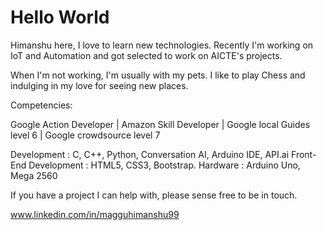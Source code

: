 # Hello World

Himanshu here,
I love to learn new technologies.
Recently I'm working on IoT and Automation and got selected to work on AICTE's projects.

When I'm not working, I'm usually with my pets. I like to play Chess and indulging in my love for seeing new places.

Competencies:

Google Action Developer | Amazon Skill Developer | Google local Guides level 6 | Google crowdsource level 7

Development : C, C++, Python, Conversation AI, Arduino IDE, API.ai
Front-End Development : HTML5, CSS3, Bootstrap.
Hardware : Arduino Uno, Mega 2560

If you have a project I can help with, please sense free to be in touch. 

www.linkedin.com/in/magguhimanshu99
